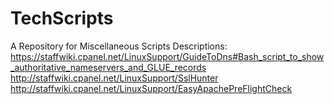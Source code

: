 TechScripts
===========

A Repository for Miscellaneous Scripts
Descriptions:
https://staffwiki.cpanel.net/LinuxSupport/GuideToDns#Bash_script_to_show_authoritative_nameservers_and_GLUE_records
http://staffwiki.cpanel.net/LinuxSupport/SslHunter
http://staffwiki.cpanel.net/LinuxSupport/EasyApachePreFlightCheck
